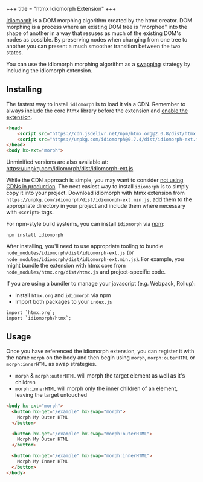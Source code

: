 +++
title = "htmx Idiomorph Extension"
+++

[Idiomorph](https://github.com/bigskysoftware/idiomorph) is a DOM morphing algorithm created by the htmx creator. DOM
morphing is a process where an existing DOM tree is "morphed" into the shape of another in a way that resuses as much of
the existing DOM's nodes as possible. By preserving nodes when changing from one tree to another you can present a
much smoother transition between the two states.

You can use the idiomorph morphing algorithm as a [swapping](@attributes/hx-swap) strategy by including the idiomorph
extension.

## Installing

The fastest way to install `idiomorph` is to load it via a CDN. Remember to always include the core htmx library before the extension and [enable the extension](#usage).

```HTML
<head>
    <script src="https://cdn.jsdelivr.net/npm/htmx.org@2.0.8/dist/htmx.min.js@2.0.7" integrity="sha384-ZBXiYtYQ6hJ2Y0ZNoYuI+Nq5MqWBr+chMrS/RkXpNzQCApHEhOt2aY8EJgqwHLkJ" crossorigin="anonymous"></script>
    <script src="https://unpkg.com/idiomorph@0.7.4/dist/idiomorph-ext.min.js" integrity="sha384-SsScJKzATF/w6suEEdLbgYGsYFLzeKfOA6PY+/C5ZPxOSuA+ARquqtz/BZz9JWU8" crossorigin="anonymous"></script>
</head>
<body hx-ext="morph">
```

Unminified versions are also available at:
<https://unpkg.com/idiomorph/dist/idiomorph-ext.js>

While the CDN approach is simple, you may want to consider [not using CDNs in production](https://blog.wesleyac.com/posts/why-not-javascript-cdn). The next easiest way to install `idiomorph` is to simply copy it into your project. Download idiomorph with htmx extension from `https://unpkg.com/idiomorph/dist/idiomorph-ext.min.js`, add them to the appropriate directory in your project and include them where necessary with `<script>` tags.

For npm-style build systems, you can install `idiomorph` via [npm](https://www.npmjs.com/):

```shell
npm install idiomorph
```

After installing, you'll need to use appropriate tooling to bundle `node_modules/idiomorph/dist/idiomorph-ext.js` (or `node_modules/idiomorph/dist/idiomorph-ext.min.js`). For example, you might bundle the extension with htmx core from `node_modules/htmx.org/dist/htmx.js` and project-specific code.

If you are using a bundler to manage your javascript (e.g. Webpack, Rollup):

- Install `htmx.org` and `idiomorph` via npm
- Import both packages to your `index.js`

```JS
import `htmx.org`;
import `idiomorph/htmx`;
```

## Usage

Once you have referenced the idiomorph extension, you can register it with the name `morph` on the body and then begin
using `morph`, `morph:outerHTML` or `morph:innerHTML` as swap strategies.

- `morph` & `morph:outerHTML` will morph the target element as well as it's children
- `morph:innerHTML` will morph only the inner children of an element, leaving the target untouched

```html
<body hx-ext="morph">
  <button hx-get="/example" hx-swap="morph">
    Morph My Outer HTML
  </button>

  <button hx-get="/example" hx-swap="morph:outerHTML">
    Morph My Outer HTML
  </button>

  <button hx-get="/example" hx-swap="morph:innerHTML">
    Morph My Inner HTML
  </button>
</body>
```
